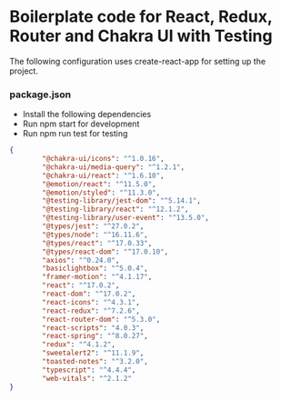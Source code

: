 # Boilerplate code for React, Redux, Router and Chakra UI with Testing

The following configuration uses create-react-app for setting up the project.


### package.json

- Install the following dependencies
- Run npm start for development
- Run npm run test for testing

```json
{
        "@chakra-ui/icons": "^1.0.16",
        "@chakra-ui/media-query": "^1.2.1",
        "@chakra-ui/react": "^1.6.10",
        "@emotion/react": "^11.5.0",
        "@emotion/styled": "^11.3.0",
        "@testing-library/jest-dom": "^5.14.1",
        "@testing-library/react": "^12.1.2",
        "@testing-library/user-event": "^13.5.0",
        "@types/jest": "^27.0.2",
        "@types/node": "^16.11.6",
        "@types/react": "^17.0.33",
        "@types/react-dom": "^17.0.10",
        "axios": "^0.24.0",
        "basiclightbox": "^5.0.4",
        "framer-motion": "^4.1.17",
        "react": "^17.0.2",
        "react-dom": "^17.0.2",
        "react-icons": "^4.3.1",
        "react-redux": "^7.2.6",
        "react-router-dom": "^5.3.0",
        "react-scripts": "4.0.3",
        "react-spring": "^8.0.27",
        "redux": "^4.1.2",
        "sweetalert2": "^11.1.9",
        "toasted-notes": "^3.2.0",
        "typescript": "^4.4.4",
        "web-vitals": "^2.1.2"
}
```

